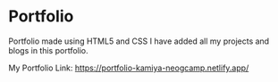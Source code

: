 # Portfolio
Portfolio made using HTML5 and CSS
I have added all my projects and blogs in this portfolio.

My Portfolio Link:
https://portfolio-kamiya-neogcamp.netlify.app/
